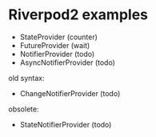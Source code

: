 # Riverpod2 examples

* StateProvider (counter)
* FutureProvider (wait)
* NotifierProvider (todo)
* AsyncNotifierProvider (todo)

old syntax:

* ChangeNotifierProvider (todo)

obsolete:

* StateNotifierProvider (todo)